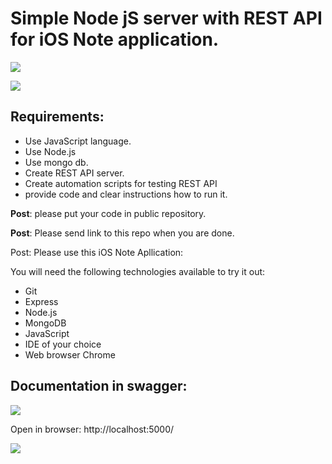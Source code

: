 # Simple Node jS server with REST API for iOS Note application.

![](https://upload.wikimedia.org/wikipedia/commons/d/d9/Node.js_logo.svg)

![](https://upload.wikimedia.org/wikipedia/commons/3/32/Mongo-db-logo.png)

## Requirements:
- Use JavaScript language.
- Use Node.js
- Use mongo db.
- Create REST API server.
- Create automation scripts for testing REST API
- provide code and clear instructions how to run it.

**Post**: please put your code in public repository.

**Post**: Please send link to this repo when you are done.

Post: Please use this iOS Note Apllication: 

You will need the following technologies available to try it out:

* Git
* Express
* Node.js
* MongoDB
* JavaScript
* IDE of your choice
* Web browser Chrome

## Documentation in swagger:
![](https://alexdunndev.files.wordpress.com/2018/05/swagger-logo-horizontal.png)

Open in browser:  http://localhost:5000/

![](https://a.radikal.ru/a10/2107/1a/098c1c63a5a2.png)

